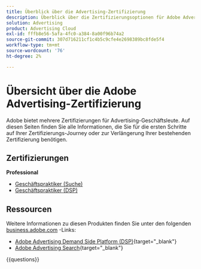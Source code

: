 ```yaml
---
title: Überblick über die Advertising-Zertifizierung
description: Überblick über die Zertifizierungsoptionen für Adobe Advertising
solution: Advertising
product: Advertising Cloud
exl-id: fffb8e56-5afa-4fc0-a384-8a00f96b74a2
source-git-commit: 307d716211cf1c4b5c9cfe4e2698389bc8fde5f4
workflow-type: tm+mt
source-wordcount: '76'
ht-degree: 2%

---
```


# Übersicht über die Adobe Advertising-Zertifizierung

Adobe bietet mehrere Zertifizierungen für Advertising-Geschäftsleute.  Auf diesen Seiten finden Sie alle Informationen, die Sie für die ersten Schritte auf Ihrer Zertifizierungs-Journey oder zur Verlängerung Ihrer bestehenden Zertifizierung benötigen.

## Zertifizierungen

**Professional**

* [Geschäftspraktiker (Suche)](https://certification.adobe.com/certification/advertising-search-business-practitioner-professional) <!--AD0-E501-->
* [Geschäftspraktiker (DSP)](https://certification.adobe.com/certification/advertising-dsp-business-practitioner-professional) <!--AD0-E502-->

## Ressourcen

Weitere Informationen zu diesen Produkten finden Sie unter den folgenden [business.adobe.com](https://business.adobe.com/) -Links:

* [Adobe Advertising Demand Side Platform (DSP)](https://business.adobe.com/products/advertising/demand-side-platform.html){target="_blank"}
* [Adobe Advertising Search](https://business.adobe.com/products/advertising/search-marketing-management.html){target="_blank"}

{{questions}}

